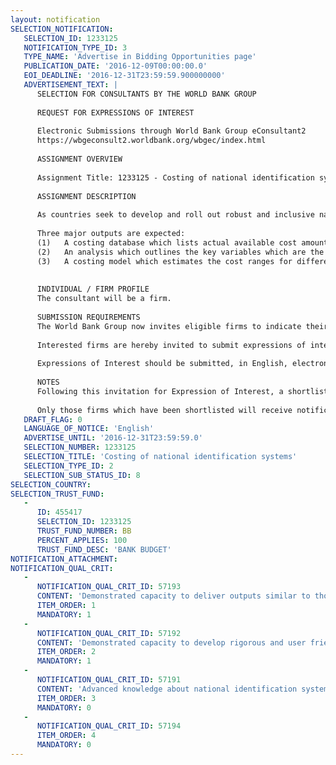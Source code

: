 ```yaml
---
layout: notification
SELECTION_NOTIFICATION: 
   SELECTION_ID: 1233125
   NOTIFICATION_TYPE_ID: 3
   TYPE_NAME: 'Advertise in Bidding Opportunities page'
   PUBLICATION_DATE: '2016-12-09T00:00:00.0'
   EOI_DEADLINE: '2016-12-31T23:59:59.900000000'
   ADVERTISEMENT_TEXT: |
      SELECTION FOR CONSULTANTS BY THE WORLD BANK GROUP
      
      REQUEST FOR EXPRESSIONS OF INTEREST
      
      Electronic Submissions through World Bank Group eConsultant2
      https://wbgeconsult2.worldbank.org/wbgec/index.html
      
      ASSIGNMENT OVERVIEW
      
      Assignment Title: 1233125 - Costing of national identification systems
      
      ASSIGNMENT DESCRIPTION
      
      As countries seek to develop and roll out robust and inclusive national identification systems it is critical to develop estimations of the associated costs, for a number of reasons. Not only is an accurate estimation of costs critical to the decision-making process for a government, a favorable economic case could serve as compelling motivation beyond the archetypal social or security-related concerns. Moreover, if cost standards exist, governments are empowered with a reference base which can be used to evaluate procurement bids. Finally, understanding and accounting for the costs is the first step to developing a sustainable financing plan for providing identification services to ensure the longer term endurance of the system.
      
      Three major outputs are expected: 
      (1)	A costing database which lists actual available cost amounts for 20-30 developing countries across different phases of maturity of national identification systems (both investment and recurring) based on publicly available data and interviews with experts. This would be supported by an appendix of one-page profiles of 10 selected countries, to demonstrate the impact of key design choices on costs of national identification systems.
      (2)	An analysis which outlines the key variables which are the determinants of costs of national identification systems, across different phases of identity management. This would be supported by country examples across a range of contexts and ID system types.
      (3)	A costing model which estimates the cost ranges for different types of countries seeking to roll out various models of identification systems, through each phase of identification management and under a variety of scenarios. 
      
      
      INDIVIDUAL / FIRM PROFILE
      The consultant will be a firm. 
      
      SUBMISSION REQUIREMENTS
      The World Bank Group now invites eligible firms to indicate their interest in providing the services.  Interested firms must provide information indicating that they are qualified to perform the services (brochures, description of similar assignments, experience in similar conditions, availability of appropriate skills among staff, etc. for firms; CV and cover letter for individuals).  Please note that the total size of all attachments should be less than 5MB.  Consultants may associate to enhance their qualifications.
      
      Interested firms are hereby invited to submit expressions of interest.
      
      Expressions of Interest should be submitted, in English, electronically through World Bank Group eConsultant2 (https://wbgeconsult2.worldbank.org/wbgec/index.html)
      
      NOTES
      Following this invitation for Expression of Interest, a shortlist of qualified firms will be formally invited to submit proposals. Shortlisting and selection will be subject to the availability of funding.
      
      Only those firms which have been shortlisted will receive notification. No debrief will be provided to firms which have not been shortlisted.
   DRAFT_FLAG: 0
   LANGUAGE_OF_NOTICE: 'English'
   ADVERTISE_UNTIL: '2016-12-31T23:59:59.0'
   SELECTION_NUMBER: 1233125
   SELECTION_TITLE: 'Costing of national identification systems'
   SELECTION_TYPE_ID: 2
   SELECTION_SUB_STATUS_ID: 8
SELECTION_COUNTRY: 
SELECTION_TRUST_FUND: 
   - 
      ID: 455417
      SELECTION_ID: 1233125
      TRUST_FUND_NUMBER: BB
      PERCENT_APPLIES: 100
      TRUST_FUND_DESC: 'BANK BUDGET'
NOTIFICATION_ATTACHMENT: 
NOTIFICATION_QUAL_CRIT: 
   - 
      NOTIFICATION_QUAL_CRIT_ID: 57193
      CONTENT: 'Demonstrated capacity to deliver outputs similar to those described in the terms of reference, ideally by drawing on experience in strategic planning, implementation, or careful study of national digital identification systems in developing countries'
      ITEM_ORDER: 1
      MANDATORY: 1
   - 
      NOTIFICATION_QUAL_CRIT_ID: 57192
      CONTENT: 'Demonstrated capacity to develop rigorous and user friendly costing models with a sophisticated set of inputs, preferably in related fields or using similar methodologies.'
      ITEM_ORDER: 2
      MANDATORY: 1
   - 
      NOTIFICATION_QUAL_CRIT_ID: 57191
      CONTENT: 'Advanced knowledge about national identification systems, especially those that are digitized/electronic and in use in developing countries (across multiple regions)'
      ITEM_ORDER: 3
      MANDATORY: 0
   - 
      NOTIFICATION_QUAL_CRIT_ID: 57194
      ITEM_ORDER: 4
      MANDATORY: 0
---
```

